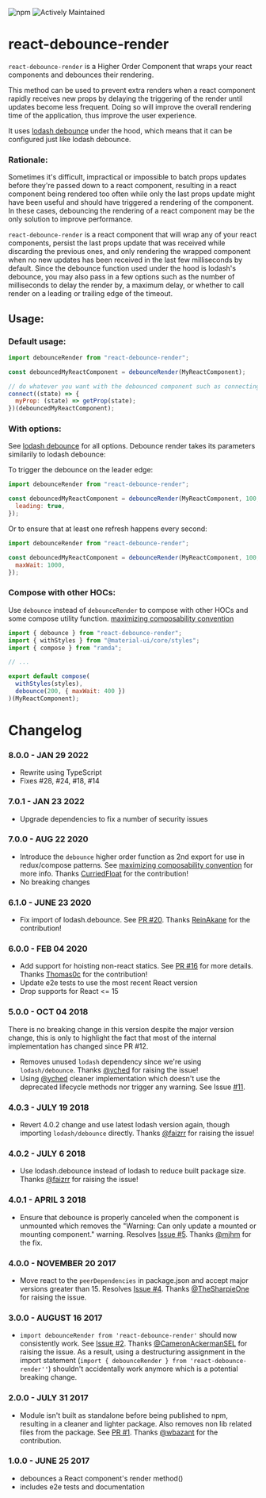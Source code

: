 ![npm](https://img.shields.io/npm/dw/react-debounce-render)
![Actively Maintained](https://img.shields.io/badge/Maintenance%20Level-Actively%20Maintained-green.svg)

# react-debounce-render

`react-debounce-render` is a Higher Order Component that wraps your react components and debounces their rendering.

This method can be used to prevent extra renders when a react component rapidly receives new props by delaying the triggering of the render until updates become less frequent. Doing so will improve the overall rendering time of the application, thus improve the user experience.

It uses [lodash debounce](https://lodash.com/docs/#debounce) under the hood, which means that it can be configured just like lodash debounce.

### Rationale:

Sometimes it's difficult, impractical or impossible to batch props updates before they're passed down to a react component, resulting in a react component being rendered too often while only the last
props update might have been useful and should have triggered a rendering of the component. In these cases, debouncing the rendering of a react component may be the only solution to improve performance.

`react-debounce-render` is a react component that will wrap any of your react components, persist the last props update that was received while discarding the previous ones,
and only rendering the wrapped component when no new updates has been received in the last few milliseconds by default. Since the debounce function used under the hood
is lodash's debounce, you may also pass in a few options such as the number of milliseconds to delay the render by, a maximum delay, or whether to call render on a leading or trailing edge of the timeout.

## Usage:

### Default usage:

```js
import debounceRender from "react-debounce-render";

const debouncedMyReactComponent = debounceRender(MyReactComponent);

// do whatever you want with the debounced component such as connecting to a redux store:
connect((state) => {
  myProp: (state) => getProp(state);
})(debouncedMyReactComponent);
```

### With options:

See [lodash debounce](https://lodash.com/docs/#debounce) for all options. Debounce render takes its parameters similarily to lodash debounce:

To trigger the debounce on the leader edge:

```js
import debounceRender from "react-debounce-render";

const debouncedMyReactComponent = debounceRender(MyReactComponent, 100, {
  leading: true,
});
```

Or to ensure that at least one refresh happens every second:

```js
import debounceRender from "react-debounce-render";

const debouncedMyReactComponent = debounceRender(MyReactComponent, 100, {
  maxWait: 1000,
});
```

### Compose with other HOCs:

Use `debounce` instead of `debounceRender` to compose with other HOCs and some compose utility function.
[maximizing composability convention](https://reactjs.org/docs/higher-order-components.html#convention-maximizing-composability)

```js
import { debounce } from "react-debounce-render";
import { withStyles } from "@material-ui/core/styles";
import { compose } from "ramda";

// ...

export default compose(
  withStyles(styles),
  debounce(200, { maxWait: 400 })
)(MyReactComponent);
```

# Changelog

### 8.0.0 - JAN 29 2022

- Rewrite using TypeScript
- Fixes #28, #24, #18, #14

### 7.0.1 - JAN 23 2022

- Upgrade dependencies to fix a number of security issues

### 7.0.0 - AUG 22 2020

- Introduce the `debounce` higher order function as 2nd export for use in redux/compose patterns. See [maximizing composability convention](https://reactjs.org/docs/higher-order-components.html#convention-maximizing-composability) for more info. Thanks [CurriedFloat](https://github.com/CurriedFloat) for the contribution!
- No breaking changes

### 6.1.0 - JUNE 23 2020

- Fix import of lodash.debounce. See [PR #20](https://github.com/podefr/react-debounce-render/pull/20). Thanks [ReinAkane](https://github.com/ReinAkane) for the contribution!

### 6.0.0 - FEB 04 2020

- Add support for hoisting non-react statics. See [PR #16](https://github.com/podefr/react-debounce-render/pull/16) for more details. Thanks [Thomas0c](https://github.com/Thomas0c) for the contribution!
- Update e2e tests to use the most recent React version
- Drop supports for React <= 15

### 5.0.0 - OCT 04 2018

There is no breaking change in this version despite the major version change, this is only to highlight the fact that most of the internal implementation has changed since PR #12.

- Removes unused `lodash` dependency since we're using `lodash/debounce`. Thanks [@yched](https://github.com/yched) for raising the issue!
- Using [@yched](https://github.com/yched) cleaner implementation which doesn't use the deprecated lifecycle methods nor trigger any warning. See Issue [#11](https://github.com/podefr/react-debounce-render/issues/11).

### 4.0.3 - JULY 19 2018

- Revert 4.0.2 change and use latest lodash version again, though importing `lodash/debounce` directly. Thanks [@faizrr](https://github.com/faizrr) for raising the issue!

### 4.0.2 - JULY 6 2018

- Use lodash.debounce instead of lodash to reduce built package size. Thanks [@faizrr](https://github.com/faizrr) for raising the issue!

### 4.0.1 - APRIL 3 2018

- Ensure that debounce is properly canceled when the component is unmounted which removes the "Warning: Can only update a mounted or mounting component." warning.
  Resolves [Issue #5](https://github.com/podefr/react-debounce-render/issues/5). Thanks [@mjhm](https://github.com/mjhm) for the fix.

### 4.0.0 - NOVEMBER 20 2017

- Move react to the `peerDependencies` in package.json and accept major versions greater than 15. Resolves [Issue #4](https://github.com/podefr/react-debounce-render/issues/4). Thanks [@TheSharpieOne](https://github.com/TheSharpieOne) for raising the issue.

### 3.0.0 - AUGUST 16 2017

- `import debounceRender from 'react-debounce-render'` should now consistently work. See [Issue #2](https://github.com/podefr/react-debounce-render/issues/2). Thanks [@CameronAckermanSEL](https://github.com/CameronAckermanSEL) for raising the issue.
  As a result, using a destructuring assignment in the import statement (`import { debounceRender } from 'react-debounce-render''`) shouldn't accidentally work anymore which is a potential breaking change.

### 2.0.0 - JULY 31 2017

- Module isn't built as standalone before being published to npm, resulting in a cleaner and lighter package. Also removes non lib related files from the package. See [PR #1](https://github.com/podefr/react-debounce-render/pull/1). Thanks [@wbazant](https://github.com/wbazant) for the contribution.

### 1.0.0 - JUNE 25 2017

- debounces a React component's render method()
- includes e2e tests and documentation

